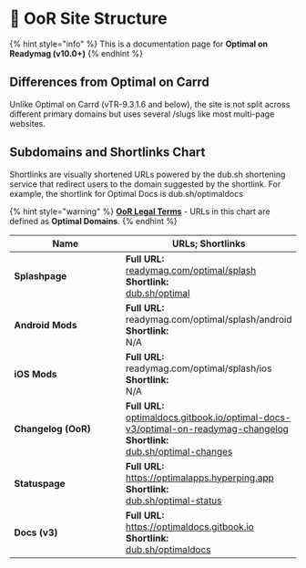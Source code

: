 # 🚧 OoR Site Structure

{% hint style="info" %}
This is a documentation page for **Optimal on Readymag (v10.0+)**
{% endhint %}

## Differences from Optimal on Carrd

Unlike Optimal on Carrd (vTR-9.3.1.6 and below), the site is not split across different primary domains but uses several /slugs like most multi-page websites.&#x20;

## Subdomains and Shortlinks Chart&#x20;

Shortlinks are visually shortened URLs powered by the dub.sh shortening service that redirect users to the domain suggested by the shortlink. For example, the shortlink for Optimal Docs is dub.sh/optimaldocs

{% hint style="warning" %}
[**OoR Legal Terms**](oor-legal-terms.md) - URLs in this chart are defined as **Optimal Domains**.
{% endhint %}

<table><thead><tr><th width="202.5">Name</th><th>URLs; Shortlinks</th></tr></thead><tbody><tr><td><strong>Splashpage</strong> </td><td><strong>Full URL:</strong><br><a href="https://readymag.com/optimal/splash">readymag.com/optimal/splash</a><a href="https://readymag.com/optimal/splash"><br></a><strong>Shortlink:</strong><br><a href="https://dub.sh/optimal">dub.sh/optimal</a></td></tr><tr><td><strong>Android Mods</strong></td><td><strong>Full URL:</strong><br>readymag.com/optimal/splash/android<br><strong>Shortlink:</strong><br>N/A</td></tr><tr><td><strong>iOS Mods</strong></td><td><strong>Full URL:</strong><br>readymag.com/optimal/splash/ios<br><strong>Shortlink:</strong><br>N/A</td></tr><tr><td><strong>Changelog (OoR)</strong></td><td><strong>Full URL:</strong><br><a href="https://optimaldocs.gitbook.io/optimal-docs-v3/optimal-on-readymag-changelog">optimaldocs.gitbook.io/optimal-docs-v3/optimal-on-readymag-changelog</a><br><strong>Shortlink:</strong><br><a href="https://dub.sh/optimal-changes">dub.sh/optimal-changes</a></td></tr><tr><td><strong>Statuspage</strong></td><td><strong>Full URL:</strong><br><a href="https://optimalapps.hyperping.app">https://optimalapps.hyperping.app</a><br><strong>Shortlink:</strong><br><a href="https://dub.sh/optimal-status">dub.sh/optimal-status</a></td></tr><tr><td><strong>Docs (v3)</strong></td><td><strong>Full URL:</strong><br><a href="https://optimaldocs.gitbook.io">https://optimaldocs.gitbook.io </a><br><strong>Shortlink:</strong><br><a href="https://dub.sh/optimaldocs">dub.sh/optimaldocs</a></td></tr></tbody></table>


